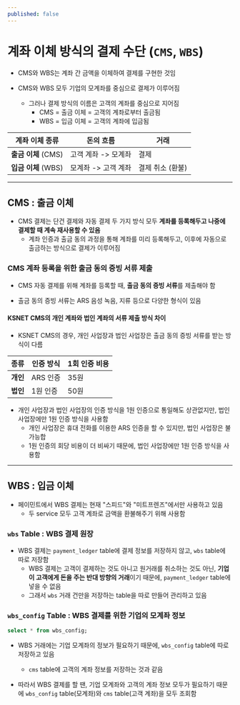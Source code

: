 ```yaml
---
published: false
---
```





# 계좌 이체 방식의 결제 수단 (`CMS`, `WBS`)

- CMS와 WBS는 계좌 간 금액을 이체하여 결제를 구현한 것임

- CMS와 WBS 모두 기업의 모계좌를 중심으로 결제가 이루어짐
    - 그러나 결제 방식의 이름은 고객의 계좌를 중심으로 지어짐
        - CMS = 출금 이체 = 고객의 계좌로부터 출금됨
        - WBS = 입금 이체 = 고객의 계좌에 입금됨

| 계좌 이체 종류 | 돈의 흐름 | 거래 |
| --- | --- | --- |
| **출금 이체** (CMS) | 고객 계좌 -> 모계좌 | 결제 |
| **입금 이체** (WBS) | 모계좌 -> 고객 계좌 | 결제 취소 (환불) |




---




## CMS : 출금 이체

- CMS 결제는 단건 결제와 자동 결제 두 가지 방식 모두 **계좌를 등록해두고 나중에 결제할 때 계속 재사용할 수 있음**
    - 계좌 인증과 출금 동의 과정을 통해 계좌를 미리 등록해두고, 이후에 자동으로 출금하는 방식으로 결제가 이루어짐


### CMS 계좌 등록을 위한 출금 동의 증빙 서류 제출

- CMS 자동 결제를 위해 계좌를 등록할 때, **출금 동의 증빙 서류**를 제출해야 함

- 출금 동의 증빙 서류는 ARS 음성 녹음, 지류 등으로 다양한 형식이 있음

#### KSNET CMS의 개인 계좌와 법인 계좌의 서류 제출 방식 차이

- KSNET CMS의 경우, 개인 사업장과 법인 사업장은 출금 동의 증빙 서류를 받는 방식이 다름

| 종류 | 인증 방식 | 1회 인증 비용 |
| --- | --- | --- |
| **개인** | ARS 인증 | 35원 |
| **법인** | 1원 인증 | 50원 |

- 개인 사업장과 법인 사업장의 인증 방식을 1원 인증으로 통일해도 상관없지만, 법인 사업장에만 1원 인증 방식을 사용함
    - 개인 사업장은 휴대 전화를 이용한 ARS 인증을 할 수 있지만, 법인 사업장은 불가능합
    - 1원 인증의 회당 비용이 더 비싸기 때문에, 법인 사업장에만 1원 인증 방식을 사용함





---




## WBS : 입금 이체

- 페이민트에서 WBS 결제는 현재 "스피드"와 "미트프렌즈"에서만 사용하고 있음
    - 두 service 모두 고객 계좌로 금액을 환불해주기 위해 사용함


### `wbs` Table : WBS 결제 원장

- WBS 결제는 `payment_ledger` table에 결제 정보를 저장하지 않고, `wbs` table에 따로 저장함
    - WBS 결제는 고객이 결제하는 것도 아니고 원거래를 취소하는 것도 아닌, **기업이 고객에게 돈을 주는 반대 방향의 거래**이기 때문에, `payment_ledger` table에 넣을 수 없음
    - 그래서 `wbs` 거래 건만을 저장하는 table을 따로 만들어 관리하고 있음


### `wbs_config` Table : WBS 결제를 위한 기업의 모계좌 정보

```sql
select * from wbs_config;
```

- WBS 거래에는 기업 모계좌의 정보가 필요하기 때문에, `wbs_config` table에 따로 저장하고 있음
    - `cms` table에 고객의 계좌 정보를 저장하는 것과 같음

- 따라서 WBS 결제를 할 땐, 기업 모계좌와 고객의 계좌 정보 모두가 필요하기 때문에 `wbs_config` table(모계좌)와 `cms` table(고객 계좌)을 모두 조회함
